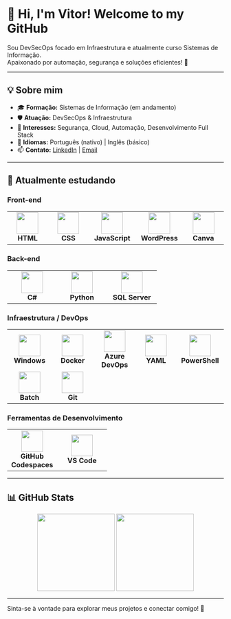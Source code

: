 # 👋 Hi, I'm Vitor! Welcome to my GitHub

Sou DevSecOps focado em Infraestrutura e atualmente curso Sistemas de Informação.  
Apaixonado por automação, segurança e soluções eficientes! 🚀

---

## 💡 Sobre mim

- 🎓 **Formação:** Sistemas de Informação (em andamento)
- 🛡️ **Atuação:** DevSecOps & Infraestrutura
- 🌱 **Interesses:** Segurança, Cloud, Automação, Desenvolvimento Full Stack
- 💬 **Idiomas:** Português (nativo) | Inglês (básico)
- 📫 **Contato:** [LinkedIn](https://www.linkedin.com/in/vitorferreiravhf/) | [Email](mailto:vitorferreiravhf@gmail.com)

---

## 🚀 Atualmente estudando

### Front-end
<center>
<table>
  <tr>
    <td align="center" width="100">
      <img src="https://cdn.jsdelivr.net/npm/devicon@2.16.0/icons/html5/html5-original.svg" height="50" /><br/>
      <b>HTML</b>
    </td>
    <td align="center" width="100">
      <img src="https://cdn.jsdelivr.net/npm/devicon@2.16.0/icons/css3/css3-original.svg" height="50" /><br/>
      <b>CSS</b>
    </td>
    <td align="center" width="100">
      <img src="https://cdn.jsdelivr.net/npm/devicon@2.16.0/icons/javascript/javascript-original.svg" height="50" /><br/>
      <b>JavaScript</b>
    </td>
    <td align="center" width="100">
      <img src="https://cdn.jsdelivr.net/npm/devicon@2.15.1/icons/wordpress/wordpress-plain.svg" height="50" /><br/>
      <b>WordPress</b>
    </td>
    <td align="center" width="100">
      <img src="https://cdn.jsdelivr.net/npm/devicon@2.16.0/icons/canva/canva-original.svg" height="50" /><br/>
      <b>Canva</b>
    </td>
  </tr>
</table>
</center>

### Back-end
<center>
<table>
  <tr>
    <td align="center" width="100">
      <img src="https://cdn.jsdelivr.net/gh/devicons/devicon@latest/icons/csharp/csharp-original.svg" height="50" /><br/>
      <b>C#</b>
    </td>
    <td align="center" width="100">
      <img src="https://cdn.jsdelivr.net/npm/devicon@2.16.0/icons/python/python-original.svg" height="50" /><br/>
      <b>Python</b>
    </td>
    <td align="center" width="100">
      <img src="https://cdn.jsdelivr.net/gh/devicons/devicon@latest/icons/microsoftsqlserver/microsoftsqlserver-original.svg" height="50" /><br/>
      <b>SQL Server</b>
    </td>
  </tr>
</table>
</center>

### Infraestrutura / DevOps
<center>
<table>
  <tr>
    <td align="center" width="100">
      <img src="https://cdn.jsdelivr.net/npm/devicon@2.16.0/icons/windows8/windows8-original.svg" height="50" /><br/>
      <b>Windows</b>
    </td>
    <td align="center" width="100">
      <img src="https://cdn.jsdelivr.net/gh/devicons/devicon@latest/icons/docker/docker-original.svg" height="50" /><br/>
      <b>Docker</b>
    </td>
    <td align="center" width="100">
      <img src="https://cdn.jsdelivr.net/npm/devicon@2.16.0/icons/azuredevops/azuredevops-plain.svg" height="50" /><br/>
      <b>Azure DevOps</b>
    </td>
    <td align="center" width="100">
      <img src="https://cdn.jsdelivr.net/npm/devicon@2.16.0/icons/yaml/yaml-original.svg" height="50" /><br/>
      <b>YAML</b>
    </td>
    <td align="center" width="100">
      <img src="https://cdn.jsdelivr.net/npm/devicon@2.16.0/icons/powershell/powershell-original.svg" height="50" /><br/>
      <b>PowerShell</b>
    </td>
  </tr>
  <tr>
    <td align="center" width="100">
      <img src="https://icon-library.com/images/batch-icon/batch-icon-5.jpg" height="50" /><br/>
      <b>Batch</b>
    </td>
    <td align="center" width="100">
      <img src="https://cdn.jsdelivr.net/gh/devicons/devicon@latest/icons/git/git-original.svg" height="50" /><br/>
      <b>Git</b>
    </td>
  </tr>
</table>
</center>

### Ferramentas de Desenvolvimento
<center>
<table>
  <tr>
    <td align="center" width="100">
      <img src="https://cdn.jsdelivr.net/gh/devicons/devicon@latest/icons/githubcodespaces/githubcodespaces-original.svg" height="50" /><br/>
      <b>GitHub Codespaces</b>
    </td>
    <td align="center" width="100">
      <img src="https://cdn.jsdelivr.net/gh/devicons/devicon@latest/icons/vscode/vscode-original.svg" height="50" /><br/>
      <b>VS Code</b>
    </td>
  </tr>
</table>
</center>

---

## 📊 GitHub Stats

<div align="center">
  <img height="180em" src="https://github-readme-stats.vercel.app/api?username=VitorFerreiraVHF&show_icons=true&theme=codeSTACKr&include_all_commits=true&count_private=true"/>
  <img height="180em" src="https://github-readme-stats.vercel.app/api/top-langs/?username=VitorFerreiraVHF&layout=compact&langs_count=7&theme=codeSTACKr"/>
</div>

---

Sinta-se à vontade para explorar meus projetos e conectar comigo! 🚀

